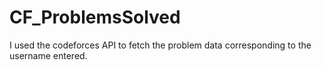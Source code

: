 # CF_ProblemsSolved
I used the codeforces API to fetch the problem data corresponding to the username entered. 
